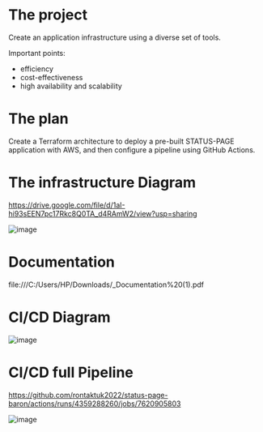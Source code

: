 # The project
Create an application infrastructure using a diverse set of tools.

Important points:
- efficiency
- cost-effectiveness
- high availability and scalability

# The plan
Create a Terraform architecture to deploy a pre-built STATUS-PAGE application with AWS, and then configure a pipeline using GitHub Actions.

# The infrastructure Diagram
https://drive.google.com/file/d/1aI-hi93sEEN7pc17Rkc8Q0TA_d4RAmW2/view?usp=sharing

![image](https://user-images.githubusercontent.com/123241700/227783677-9f730799-942c-4b7d-bedc-a50014892173.png)

# Documentation
file:///C:/Users/HP/Downloads/_Documentation%20(1).pdf

# CI/CD Diagram
![image](https://user-images.githubusercontent.com/123241700/227784194-6df6c0b3-b106-4c18-8545-aceda73a0558.png)

# CI/CD full Pipeline
https://github.com/rontaktuk2022/status-page-baron/actions/runs/4359288260/jobs/7620905803

![image](https://user-images.githubusercontent.com/123241700/227784249-d193b070-07f6-46df-b410-aa9ec181ea79.png)

